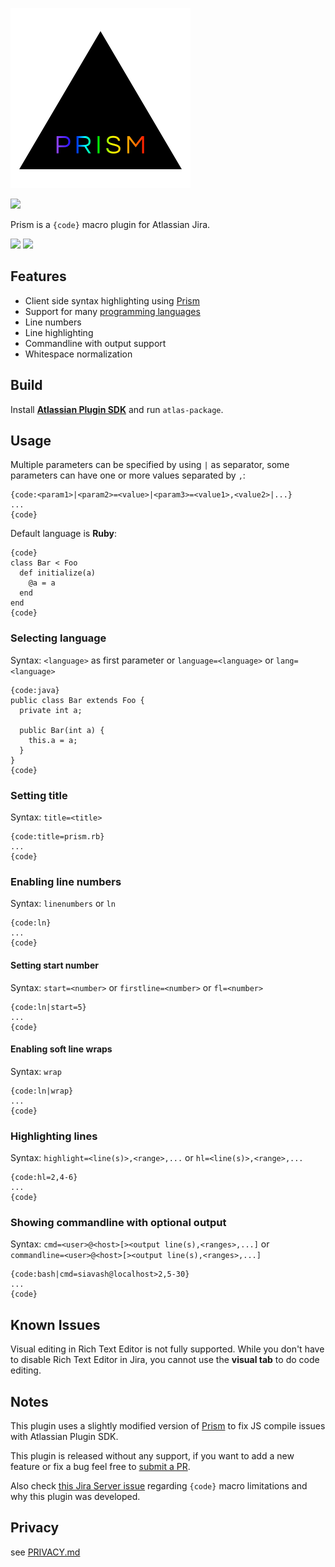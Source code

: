 <a href="https://marketplace.atlassian.com/plugins/com.github.jira.prism"><img src="src/main/resources/images/logo.svg"/></a>

<a href="https://marketplace.atlassian.com/plugins/com.github.jira.prism"><img width="150" src="src/main/resources/images/marketplace.png"/></a>

Prism is a `{code}` macro plugin for Atlassian Jira.

<img width="120" src="src/main/resources/images/jira-software.png"/> <img width="140" src="src/main/resources/images/service-desk.png"/>

## Features
* Client side syntax highlighting using [Prism](http://prismjs.com/)
* Support for many [programming languages](http://prismjs.com/#languages-list)
* Line numbers
* Line highlighting
* Commandline with output support
* Whitespace normalization

## Build
Install [**Atlassian Plugin SDK**](https://developer.atlassian.com/docs/getting-started/set-up-the-atlassian-plugin-sdk-and-build-a-project/install-the-atlassian-sdk-on-a-linux-or-mac-system) and run `atlas-package`.

## Usage

Multiple parameters can be specified by using `|` as separator, some parameters can have one or more values separated by `,`:

```
{code:<param1>|<param2>=<value>|<param3>=<value1>,<value2>|...}
...
{code}
```

Default language is **Ruby**:

```
{code}
class Bar < Foo
  def initialize(a)
    @a = a
  end
end
{code}
```

### Selecting language
Syntax: `<language>` as first parameter or `language=<language>` or `lang=<language>`

```
{code:java}
public class Bar extends Foo {
  private int a;

  public Bar(int a) {
    this.a = a;
  }
}
{code}
```

### Setting title
Syntax: `title=<title>`

```
{code:title=prism.rb}
...
{code}
```

### Enabling line numbers
Syntax: `linenumbers` or `ln`

```
{code:ln}
...
{code}
```

#### Setting start number
Syntax: `start=<number>` or `firstline=<number>` or `fl=<number>`

```
{code:ln|start=5}
...
{code}
```

#### Enabling soft line wraps
Syntax: `wrap`

```
{code:ln|wrap}
...
{code}
```

### Highlighting lines
Syntax: `highlight=<line(s)>,<range>,...` or `hl=<line(s)>,<range>,...`

```
{code:hl=2,4-6}
...
{code}
```

### Showing commandline with optional output
Syntax: `cmd=<user>@<host>[><output line(s),<ranges>,...]` or `commandline=<user>@<host>[><output line(s),<ranges>,...]`

```
{code:bash|cmd=siavash@localhost>2,5-30}
...
{code}
```

## Known Issues
Visual editing in Rich Text Editor is not fully supported. While you don't have to disable Rich Text Editor in Jira, you cannot use the **visual tab** to do code editing.

## Notes
This plugin uses a slightly modified version of [Prism](http://prismjs.com/) to fix JS compile issues with Atlassian Plugin SDK.

This plugin is released without any support, if you want to add a new feature or fix a bug feel free to [submit a PR](https://github.com/siavashs/Prism/pull/new/master).

Also check [this Jira Server issue](https://jira.atlassian.com/browse/JRASERVER-21067) regarding `{code}` macro limitations and why this plugin was developed.

## Privacy
see [PRIVACY.md](PRIVACY.md)
